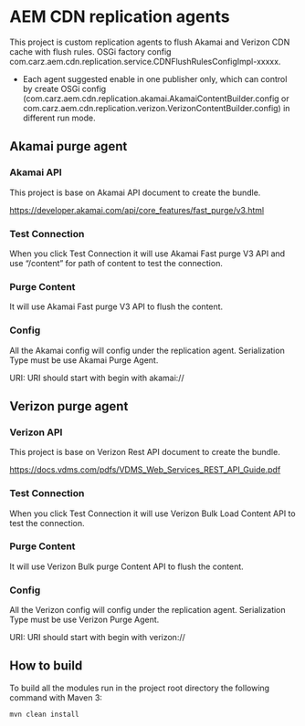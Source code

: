 # AEM CDN replication agents

This project is custom replication agents to flush Akamai and Verizon CDN cache with flush rules.
OSGi factory config com.carz.aem.cdn.replication.service.CDNFlushRulesConfigImpl-xxxxx.

* Each agent suggested enable in one publisher only, which can control by create OSGi config (com.carz.aem.cdn.replication.akamai.AkamaiContentBuilder.config or com.carz.aem.cdn.replication.verizon.VerizonContentBuilder.config) in different run mode.

## Akamai purge agent

### Akamai API
This project is base on Akamai API document to create the bundle.

https://developer.akamai.com/api/core_features/fast_purge/v3.html

### Test Connection
When you click Test Connection it will use Akamai Fast purge V3 API and use “/content” for path of content to test the connection.

### Purge Content
It will use Akamai Fast purge V3 API to flush the content.

### Config
All the Akamai config will config under the replication agent. Serialization Type must be use Akamai Purge Agent.

URI: URI should start with begin with akamai://

## Verizon purge agent

### Verizon API
This project is base on Verizon Rest API document to create the bundle.

https://docs.vdms.com/pdfs/VDMS_Web_Services_REST_API_Guide.pdf

### Test Connection
When you click Test Connection it will use Verizon Bulk Load Content API to test the connection.

### Purge Content
It will use Verizon Bulk purge Content API to flush the content.

### Config
All the Verizon config will config under the replication agent. Serialization Type must be use Verizon Purge Agent.

URI: URI should start with begin with verizon://

## How to build

To build all the modules run in the project root directory the following command with Maven 3:

    mvn clean install



